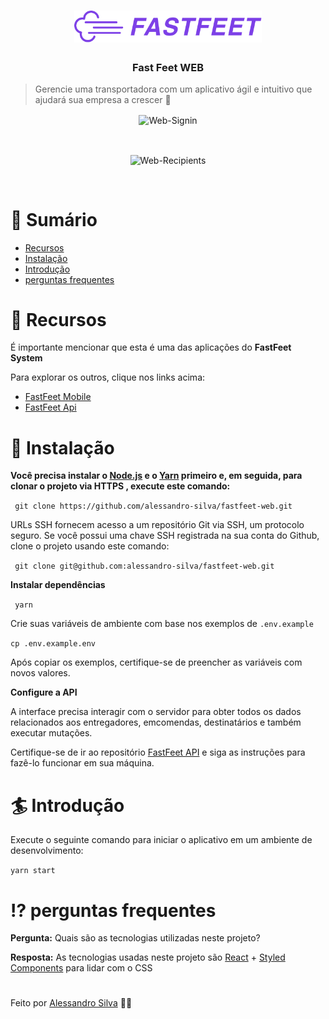 <h1 align="center">
  <img alt="FastFeet" title="FastFeet" src=".github/logo.png" width="300px" />
</h1>

<h3 align="center">
  Fast Feet WEB
</h3>

> Gerencie uma transportadora com um aplicativo ágil e intuitivo que ajudará sua empresa a crescer :rocket:

<p align="center">
  <img align="center" src="https://i.ibb.co/jwyt10w/fastfeetlogin.png" alt="Web-Signin" border="0">
</p>
<br>
<p align="center">
  <img align="center" src="https://i.ibb.co/FB4rJQ5/pagefast.png" alt="Web-Recipients" border="0">
</p>
<br>

# :scroll: Sumário

* [Recursos](#dart-recursos)
* [Instalação](#wrench-instalação)
* [Introdução](#surfer-introdução)
* [perguntas frequentes](#interrobang-perguntas-frequentes)

# :dart: Recursos

É importante mencionar que esta é uma das aplicações do **FastFeet System**

Para explorar os outros, clique nos links acima:
- [FastFeet Mobile](https://github.com/alessandro-silva/fastfeet-mobile)
- [FastFeet Api](https://github.com/alessandro-silva/fastfeet-api)

# :wrench: Instalação

**Você precisa instalar o [Node.js](https://nodejs.org/en/download/) e o [Yarn](https://yarnpkg.com/) primeiro e, em seguida, para clonar o projeto via HTTPS , execute este comando:**

`` git clone https://github.com/alessandro-silva/fastfeet-web.git``

URLs SSH fornecem acesso a um repositório Git via SSH, um protocolo seguro. Se você possui uma chave SSH registrada na sua conta do Github, clone o projeto usando este comando:

`` git clone git@github.com:alessandro-silva/fastfeet-web.git`` 

**Instalar dependências**

`` yarn`` 

Crie suas variáveis de ambiente com base nos exemplos de ```.env.example```

```cp .env.example.env```

Após copiar os exemplos, certifique-se de preencher as variáveis com novos valores.

**Configure a API**

A interface precisa interagir com o servidor para obter todos os dados relacionados aos entregadores, emcomendas, destinatários e também executar mutações.

Certifique-se de ir ao repositório [FastFeet API](https://github.com/alessandro-silva/fastfeet-api) e siga as instruções para fazê-lo funcionar em sua máquina.


# :surfer: Introdução

Execute o seguinte comando para iniciar o aplicativo em um ambiente de desenvolvimento:

```yarn start```

# :interrobang: perguntas frequentes

**Pergunta:** Quais são as tecnologias utilizadas neste projeto?

**Resposta:** As tecnologias usadas neste projeto são [React](https://pt-br.reactjs.org/) + [Styled Components](https://styled-components.com/) para lidar com o CSS 

#

Feito por [Alessandro Silva](https://github.com/alessandro-silva) :book::leaves:
